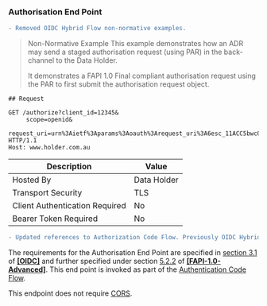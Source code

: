 ### Authorisation End Point

```diff
- Removed OIDC Hybrid Flow non-normative examples.
```

> Non-Normative Example 
> This example demonstrates how an ADR may send a staged authorisation request (using PAR) in the back-channel to the Data Holder.   
>
> It demonstrates a FAPI 1.0 Final compliant authorisation request using the PAR to first submit the authorisation request object.  

```
## Request

GET /authorize?client_id=12345&
     scope=openid&
     request_uri=urn%3Aietf%3Aparams%3Aoauth%3Arequest_uri%3A6esc_11ACC5bwc014ltc14eY22c
HTTP/1.1
Host: www.holder.com.au

```

| Description | Value   |
|---|---|
| Hosted By  | Data Holder  |
| Transport Security | TLS |
| Client Authentication Required| No|
| Bearer Token Required| No|

```diff
- Updated references to Authorization Code Flow. Previously OIDC Hybrid Flow.
```

The requirements for the Authorisation End Point are specified in [section 3.1](https://openid.net/specs/openid-connect-core-1_0.html#CodeFlowAuth) of **[[OIDC]](#nref-OIDC)** and further specified under section [5.2.2](https://openid.net/specs/openid-financial-api-part-2-1_0.html#authorization-server) of **[[FAPI-1.0-Advanced]](#nref-FAPI-1-0-Advanced)**.  This end point is invoked as part of the [Authentication Code Flow](#authorization-code-flow).

This endpoint does not require [CORS](https://consumerdatastandardsaustralia.github.io/standards/#cors).
